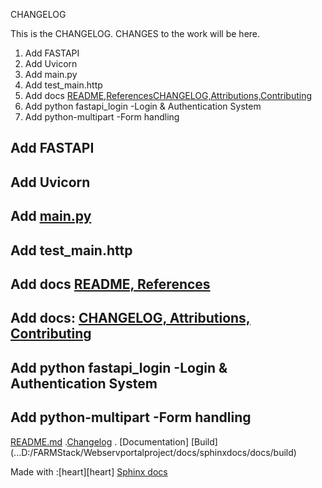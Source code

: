 CHANGELOG

This is the CHANGELOG. CHANGES to the work will be here.

1. Add FASTAPI 
2. Add Uvicorn
3. Add main.py
3. Add test_main.http
4. Add docs [README,ReferencesCHANGELOG,Attributions,Contributing](#)
4. Add python fastapi_login -Login & Authentication System
5. Add python-multipart  -Form handling

## Add FASTAPI

## Add Uvicorn
## Add [main.py](## )
## Add test_main.http
## Add docs [README, References](## )
## Add docs: [CHANGELOG, Attributions, Contributing](## )
## Add python fastapi_login -Login & Authentication System
## Add python-multipart  -Form handling



[README.md](...docs/README.md) .[Changelog](.../docs/CHANGELOG.md) . [Documentation] [Build] (...D:/FARMStack/Webservportalproject/docs/sphinxdocs/docs/build) 


Made with :[heart][heart] [Sphinx docs](https://www.sphinx-doc.org/)